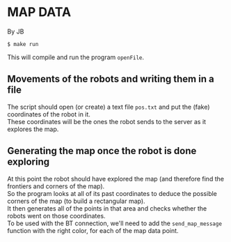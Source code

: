 # MAP DATA
By JB

```
$ make run
```
This will compile and run the program ```openFile```. <br/>

## Movements of the robots and writing them in a file
The script should open (or create) a text file ```pos.txt``` and put the (fake) coordinates of the robot in it.<br/>
These coordinates will be the ones the robot sends to the server as it explores the map.

## Generating the map once the robot is done exploring
At this point the robot should have explored the map (and therefore find the frontiers and corners of the map).<br/>
So the program looks at all of its past coordinates to deduce the possible corners of the map (to build a rectangular map).<br/>
It then generates all of the points in that area and checks whether the robots went on those coordinates.<br/>
To be used with the BT connection, we'll need to add the ```send_map_message``` function with the right color, for each of the map data point.
